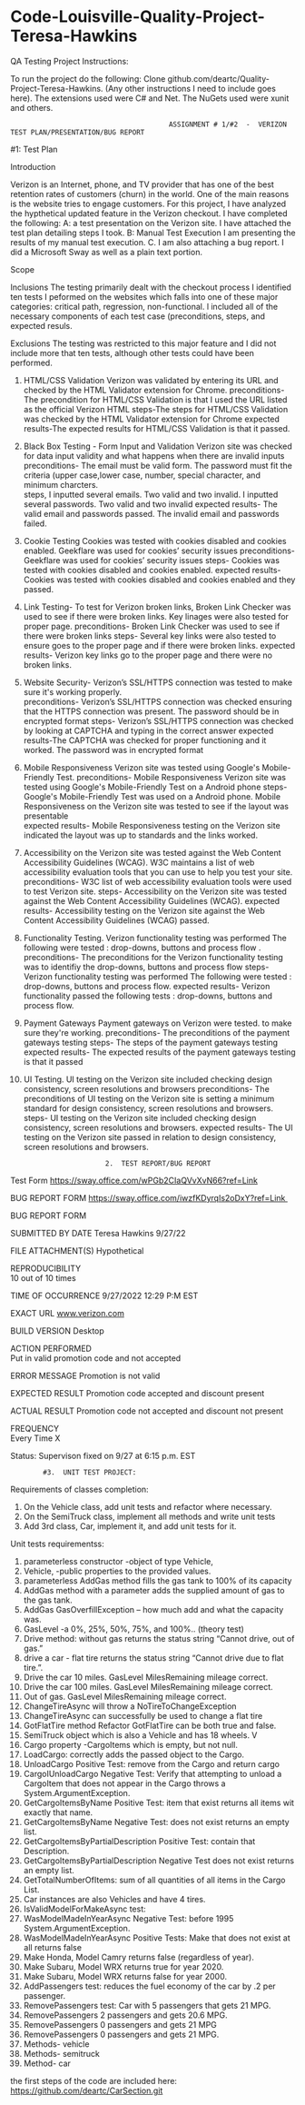 # Code-Louisville-Quality-Project-Teresa-Hawkins

 QA Testing Project Instructions:

To run the project do the following: Clone github.com/deartc/Quality-Project-Teresa-Hawkins. (Any other instructions I need to include goes here).  The extensions used were C# and Net.  The NuGets used were xunit and others.  


 
                                           ASSIGNMENT # 1/#2  -  VERIZON TEST PLAN/PRESENTATION/BUG REPORT 
  
 


#1: Test Plan

Introduction


Verizon is an Internet, phone, and TV provider that has one of the best retention rates of customers (churn) in the world. One of the main reasons is the website tries to engage customers. For this project, I have analyzed the  hypthetical updated feature in the Verizon checkout.   I have completed the following: A: a test presentation on the Verizon site. I have attached the test plan detailing steps I took. B: Manual Test Execution I am presenting the results of my manual test execution. C. I am also attaching a bug report.  I did a Microsoft Sway as well as a plain text portion.
 


Scope 
 
Inclusions  The testing primarily dealt with the checkout process   I identified ten tests I peformed on the websites which falls into one of these major categories: critical path, regression, non-functional.   l  included all of the necessary components of each test case (preconditions, steps,  and expected resuls.
 
Exclusions   The testing was restricted  to this major feature and I did not include more that ten tests, although other tests could have been performed. 


1.	HTML/CSS Validation 
Verizon was validated by entering its URL and checked by the HTML Validator extension for Chrome. 
 preconditions- The precondition for HTML/CSS Validation  is that I used the URL listed as the official Verizon HTML
  steps-The steps for HTML/CSS Validation was checked by the HTML Validator extension for Chrome
  expected results-The expected results for HTML/CSS Validation is that it passed. 
  
  2. Black Box Testing - Form Input and Validation 
  Verizon site  was checked for data input validity and what happens when there are invalid inputs 
  preconditions- The email must be valid form.  The password must fit the criteria (upper case,lower case, number, special character, and minimum charcters.   
  steps, I inputted several emails.  Two valid and two invalid.    I inputted several passwords. Two valid and two invalid 
  expected results-  The valid email and passwords passed.   The invalid email and passwords failed.

	

3. Cookie Testing   Cookies was tested with cookies disabled and cookies enabled.   Geekflare was used for cookies’  security issues
 preconditions- Geekflare was used for cookies’  security issues
  steps- Cookies was tested with cookies disabled and cookies enabled. 
  expected results- Cookies was tested with cookies disabled and cookies enabled and they passed. 

 4.  Link Testing- To test for Verizon broken links, Broken Link Checker was used to see if there were broken links. Key linages were also tested for proper page. 
  preconditions- Broken Link Checker was used to see if there were broken links 
  steps-  Several key links were also tested to ensure goes to the proper page and if there were broken links.
  expected results- Verizon key links  go to the proper page and  there were no  broken links.
  
  5. Website Security- Verizon’s SSL/HTTPS connection was tested to make sure it's working properly.  
 preconditions- Verizon’s SSL/HTTPS connection was checked ensuring that the HTTPS connection was present. The  password should be in encrypted format
  steps- Verizon’s SSL/HTTPS connection was checked by looking at CAPTCHA and typing in the correct answer 
  expected results-The CAPTCHA was checked  for proper functioning and it worked. The  password was in encrypted format   
  
  6. Mobile Responsiveness Verizon site was tested using Google's Mobile-Friendly Test. 
 preconditions-  Mobile Responsiveness Verizon site was tested using Google's Mobile-Friendly Test on a Android phone
  steps-  Google's Mobile-Friendly Test was used on a Android phone.  Mobile Responsiveness  on the Verizon site was tested to see if the layout was presentable  
  expected results- Mobile Responsiveness testing  on the  Verizon site indicated the layout was up to standards and  the links worked.
  
  7. Accessibility on the  Verizon  site was tested against the Web Content Accessibility Guidelines (WCAG).   W3C maintains a list of web accessibility evaluation tools that you can use to help you test your site.
   preconditions- W3C  list of web accessibility evaluation tools were used to  test Verizon site.
  steps-  Accessibility on the  Verizon  site was tested against the Web Content Accessibility Guidelines (WCAG).
  expected results- Accessibility testing on the  Verizon  site against the Web Content Accessibility Guidelines (WCAG) passed.
  
  8.  Functionality Testing.  Verizon functionality testing was performed The following were tested : drop-downs, buttons  and process flow .
 preconditions-  The preconditions for the Verizon functionality testing was to identifiy the  drop-downs, buttons  and process flow 
  steps- Verizon functionality testing was performed The following were tested : drop-downs, buttons  and process flow. 
  expected results- Verizon functionality passed the following tests : drop-downs, buttons  and process flow. 

9.  Payment Gateways    Payment gateways on Verizon were tested. to make sure they're working.
preconditions- The preconditions of the payment gateways testing
  steps- The steps of the payment gateways testing
  expected results- The expected results of the payment gateways testing is that it passed

10. UI Testing. UI testing on the Verizon site included checking  design consistency, screen resolutions and browsers
 preconditions- The preconditions of UI testing on the Verizon site  is setting a minimum standard for design consistency, screen resolutions and browsers.
  steps- UI testing on the Verizon site included checking  design consistency, screen resolutions and browsers.
  expected results-    The UI testing on the Verizon site passed in relation to   design consistency, screen resolutions and browsers.
  
  
  
  
                            2.  TEST REPORT/BUG REPORT 

Test Form   https://sway.office.com/wPGb2CIaQVvXvN66?ref=Link

BUG REPORT FORM    https://sway.office.com/iwzfKDyrqIs2oDxY?ref=Link 

BUG REPORT FORM

SUBMITTED BY	DATE
Teresa Hawkins	 9/27/22
			
FILE ATTACHMENT(S)
Hypothetical	 
			
REPRODUCIBILITY   
10 out of 10 times	

TIME OF OCCURRENCE 
9/27/2022 12:29 P:M EST
 	 	 	 
EXACT URL
www.verizon.com

BUILD VERSION
 Desktop
 	 
			
ACTION PERFORMED   
Put in valid promotion code and not accepted

ERROR MESSAGE  Promotion is not valid
 	 
EXPECTED RESULT  Promotion code accepted and discount present

ACTUAL RESULT  Promotion code not accepted and discount not present
 	 
			
FREQUENCY			
Every Time    X	    	 

Status: Supervison fixed on 9/27 at 6:15 p.m.  EST
 
 	 	 	 	 	 
 

 
 
 
 
   
   
   
   
   
   
   
   
   
   
   
   
            #3.  UNIT TEST PROJECT:
   

Requirements of classes completion: 
1. On the Vehicle class, add unit tests  and refactor where necessary.
2. On the SemiTruck class,  implement all methods and write unit tests 
3. Add 3rd class, Car, implement it, and add unit tests for it. 




Unit tests requirementss:
1.	parameterless constructor -object of type Vehicle, 
2.	Vehicle, -public properties to the provided values.
3.	 parameterless AddGas method fills the gas tank to 100% of its capacity
4.	 AddGas method with a parameter adds the supplied amount of gas to the gas tank.
5.	AddGas GasOverfillException – how much add and what the capacity was.
6.	 GasLevel -a  0%, 25%, 50%, 75%, and 100%..  (theory test)
7.	Drive method: without gas returns the status string “Cannot drive, out of gas.”
8.	 drive a car - flat tire returns the status string “Cannot drive due to flat tire.”.
9.	Drive the car 10 miles. GasLevel MilesRemaining mileage correct.
10.	Drive the car 100 miles. GasLevel MilesRemaining mileage correct.
11.	Out of gas. GasLevel MilesRemaining mileage correct.
12.	ChangeTireAsync will throw a NoTireToChangeException 
13.	ChangeTireAsync can successfully be used to change a flat tire
14.	 GotFlatTire method Refactor GotFlatTire can be both true and false. 
15.	 SemiTruck object which is also a Vehicle and has 18 wheels. V
16.	Cargo property -CargoItems which is empty, but not null.
17.	LoadCargo: correctly adds the passed object to the Cargo.
18.	UnloadCargo Positive Test: remove  from the Cargo and return cargo 
19.	CargoIUnloadCargo Negative Test: Verify that attempting to unload a CargoItem that does not appear in the Cargo throws a System.ArgumentException.
20.	GetCargoItemsByName Positive Test: item that exist returns all items wit exactly that name. 
21.	GetCargoItemsByName Negative Test: does not exist returns an empty list.
22.	GetCargoItemsByPartialDescription Positive Test: contain that Description.
23.	GetCargoItemsByPartialDescription Negative Test does not exist returns an empty list.
24.	GetTotalNumberOfItems: sum of all quantities of all items in the Cargo List.
25.	Car instances are also Vehicles and have 4 tires.
26.	IsValidModelForMakeAsync test: 
27.	WasModelMadeInYearAsync Negative Test: before 1995 System.ArgumentException.
28.	WasModelMadeInYearAsync Positive Tests:  Make that does not exist at all returns false
29.	Make Honda, Model Camry returns false (regardless of year).
30.	Make Subaru, Model WRX returns true for year 2020.
31.	Make Subaru, Model WRX returns false for year 2000.
32.	AddPassengers test: reduces the fuel economy of the car by .2 per passenger.
33.	RemovePassengers test:  Car with 5 passengers that gets 21 MPG.
34.	RemovePassengers  2 passengers and gets 20.6 MPG.
35.	RemovePassengers 0 passengers and gets 21 MPG
36.	RemovePassengers 0 passengers and gets 21 MPG.
37.	Methods-  vehicle
38.	 Methods- semitruck
39.	Method- car


the first steps of the code are included here: https://github.com/deartc/CarSection.git


